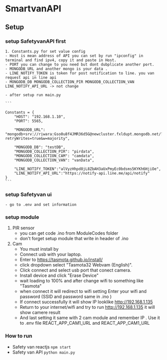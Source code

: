 # SmartvanAPI

## Setup
### setup SafetyvanAPI first 
    1. Constants.py for set value config
    - Host is mean address of API you can set by run "ipconfig" in terminal and find ipv4, copy it and paste in Host.
    - PORT you can change to you need but dont dubplicate another port.
    - MONGODB_URL and another mongo is your data .
    - LINE_NOTIFY_TOKEN is token for post notification to line. you van request api in line api
    - MONGODB_DB MONGODB_COLLECTION_PIR MONGODB_COLLECTION_VAN  LINE_NOTIFY_API_URL -> not change

    - after setup run main.py

    ```

    Constants = {
        "HOST": "192.168.1.10",
        "PORT": 5565,
        
        "MONGODB_URL": "mongodb+srv://riwara:Gso0u8f4JMR36d5G@newcluster.fxldupt.mongodb.net/?retryWrites=true&w=majority",

        "MONGODB_DB": "testDB",
        "MONGODB_COLLECTION_PIR": "pirdata",
        "MONGODB_COLLECTION_CAM": "camdata",
        "MONGODB_COLLECTION_VAN": "vanData",

        "LINE_NOTIFY_TOKEN":"alVyzHhpd8jL8ZbAH3aUxPmyEc0bdsms5KYKh6HjiOe",
        "LINE_NOTIFY_API_URL":"https://notify-api.line.me/api/notify"
    }
    ```

### setup Safetyvan ui 
    - go to .env and set information

### setup module
 1. PIR sensor 
    - you can get code .ino from ModuleCodes folder
    - don't forget setup module that write in header of .ino
 2. Cam
    - You must install by
    - Connect usb with your laptop.
    - Enter to https://tasmota.github.io/install/
    - click dropdown select "Tasmota32 Webvam (English)".
    - Click connect and select usb port that conect camera.
    - Install device and click "Erase Device"
    - wait loading to 100% and after change wifi to something like "Tasmota"
    - when connect it will redirect to wifi setting Enter your wifi and password (SSID and password same in .ino )
    - If connect successfully it will show IP looklike http://192.168.1.135 
    - Return to your internet/wifi and try to run http://192.168.1.135 it will show camere result
    - And last setting it same with 2 cam module and remember IP . Use it to .env file REACT_APP_CAM1_URL and REACT_APP_CAM1_URL


### How to run 
- Safety van reactjs
    `npm start`
- Safety van API
    `python main.py`